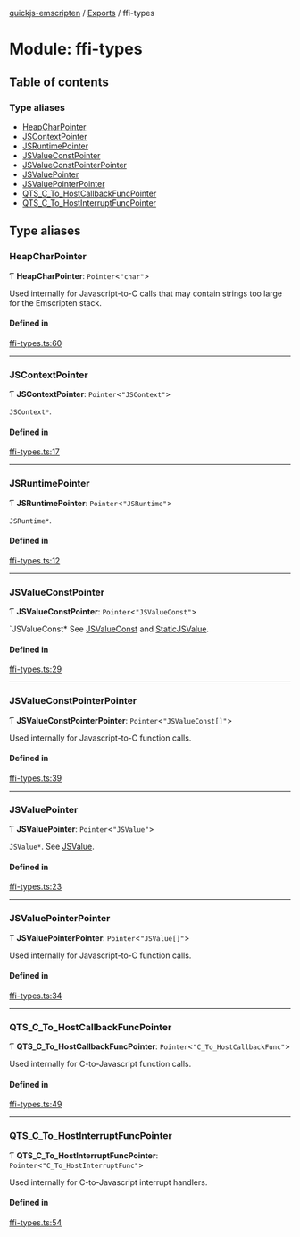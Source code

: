 [quickjs-emscripten](../README.md) / [Exports](../modules.md) / ffi-types

# Module: ffi-types

## Table of contents

### Type aliases

- [HeapCharPointer](ffi_types.md#heapcharpointer)
- [JSContextPointer](ffi_types.md#jscontextpointer)
- [JSRuntimePointer](ffi_types.md#jsruntimepointer)
- [JSValueConstPointer](ffi_types.md#jsvalueconstpointer)
- [JSValueConstPointerPointer](ffi_types.md#jsvalueconstpointerpointer)
- [JSValuePointer](ffi_types.md#jsvaluepointer)
- [JSValuePointerPointer](ffi_types.md#jsvaluepointerpointer)
- [QTS\_C\_To\_HostCallbackFuncPointer](ffi_types.md#qts_c_to_hostcallbackfuncpointer)
- [QTS\_C\_To\_HostInterruptFuncPointer](ffi_types.md#qts_c_to_hostinterruptfuncpointer)

## Type aliases

### HeapCharPointer

Ƭ **HeapCharPointer**: `Pointer`<``"char"``\>

Used internally for Javascript-to-C calls that may contain strings too large
for the Emscripten stack.

#### Defined in

[ffi-types.ts:60](https://github.com/justjake/quickjs-emscripten/blob/master/ts/ffi-types.ts#L60)

___

### JSContextPointer

Ƭ **JSContextPointer**: `Pointer`<``"JSContext"``\>

`JSContext*`.

#### Defined in

[ffi-types.ts:17](https://github.com/justjake/quickjs-emscripten/blob/master/ts/ffi-types.ts#L17)

___

### JSRuntimePointer

Ƭ **JSRuntimePointer**: `Pointer`<``"JSRuntime"``\>

`JSRuntime*`.

#### Defined in

[ffi-types.ts:12](https://github.com/justjake/quickjs-emscripten/blob/master/ts/ffi-types.ts#L12)

___

### JSValueConstPointer

Ƭ **JSValueConstPointer**: `Pointer`<``"JSValueConst"``\>

`JSValueConst*
See [JSValueConst](quickjsvm.md#jsvalueconst) and [StaticJSValue](quickjsvm.md#staticjsvalue).

#### Defined in

[ffi-types.ts:29](https://github.com/justjake/quickjs-emscripten/blob/master/ts/ffi-types.ts#L29)

___

### JSValueConstPointerPointer

Ƭ **JSValueConstPointerPointer**: `Pointer`<``"JSValueConst[]"``\>

Used internally for Javascript-to-C function calls.

#### Defined in

[ffi-types.ts:39](https://github.com/justjake/quickjs-emscripten/blob/master/ts/ffi-types.ts#L39)

___

### JSValuePointer

Ƭ **JSValuePointer**: `Pointer`<``"JSValue"``\>

`JSValue*`.
See [JSValue](quickjsvm.md#jsvalue).

#### Defined in

[ffi-types.ts:23](https://github.com/justjake/quickjs-emscripten/blob/master/ts/ffi-types.ts#L23)

___

### JSValuePointerPointer

Ƭ **JSValuePointerPointer**: `Pointer`<``"JSValue[]"``\>

Used internally for Javascript-to-C function calls.

#### Defined in

[ffi-types.ts:34](https://github.com/justjake/quickjs-emscripten/blob/master/ts/ffi-types.ts#L34)

___

### QTS\_C\_To\_HostCallbackFuncPointer

Ƭ **QTS\_C\_To\_HostCallbackFuncPointer**: `Pointer`<``"C_To_HostCallbackFunc"``\>

Used internally for C-to-Javascript function calls.

#### Defined in

[ffi-types.ts:49](https://github.com/justjake/quickjs-emscripten/blob/master/ts/ffi-types.ts#L49)

___

### QTS\_C\_To\_HostInterruptFuncPointer

Ƭ **QTS\_C\_To\_HostInterruptFuncPointer**: `Pointer`<``"C_To_HostInterruptFunc"``\>

Used internally for C-to-Javascript interrupt handlers.

#### Defined in

[ffi-types.ts:54](https://github.com/justjake/quickjs-emscripten/blob/master/ts/ffi-types.ts#L54)
